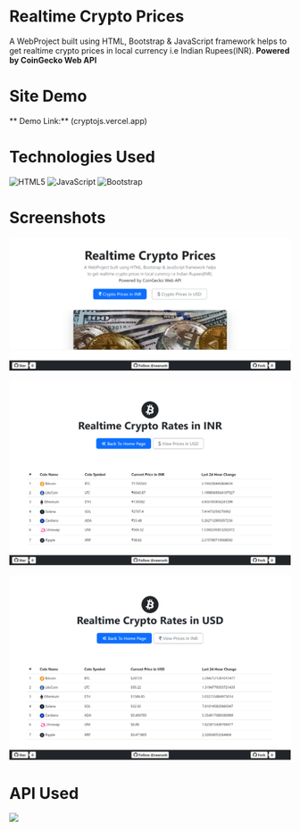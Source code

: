 #  Realtime Crypto Prices

A WebProject built using HTML, Bootstrap & JavaScript framework helps to get realtime crypto prices in local currency i.e Indian Rupees(INR). **Powered by CoinGecko Web API**

#  Site Demo 
** Demo Link:** (cryptojs.vercel.app)


# Technologies Used

![HTML5](https://img.shields.io/badge/html5-%23E34F26.svg?style=for-the-badge&logo=html5&logoColor=white) ![JavaScript](https://img.shields.io/badge/javascript-%23323330.svg?style=for-the-badge&logo=javascript&logoColor=%23F7DF1E)   ![Bootstrap](https://img.shields.io/badge/bootstrap-%23563D7C.svg?style=for-the-badge&logo=bootstrap&logoColor=white)

# Screenshots
![enter image description here](https://github.com/vaarunh/cryptoJS/blob/main/img/screens/main.png?raw=true)

![enter image description here](https://github.com/vaarunh/cryptoJS/blob/main/img/screens/inr.png?raw=true)

![enter image description here](https://github.com/vaarunh/cryptoJS/blob/main/img/screens/usd.png?raw=true)

# API Used
![](https://static.coingecko.com/s/coingecko-branding-guide-8447de673439420efa0ab1e0e03a1f8b0137270fbc9c0b7c086ee284bd417fa1.png)